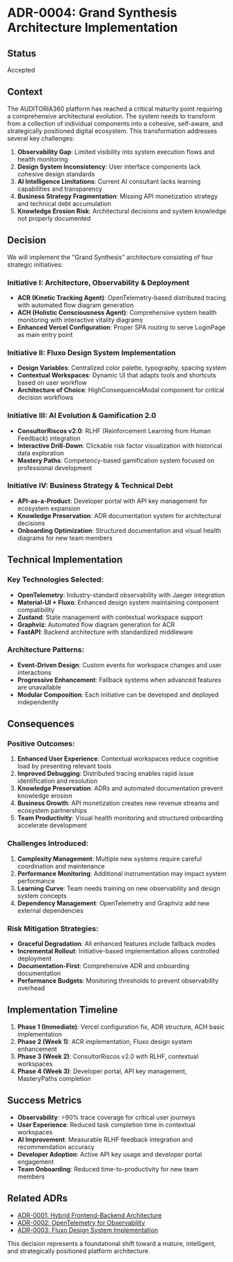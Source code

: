 # ADR-0004: Grand Synthesis Architecture Implementation

## Status
Accepted

## Context

The AUDITORIA360 platform has reached a critical maturity point requiring a comprehensive architectural evolution. The system needs to transform from a collection of individual components into a cohesive, self-aware, and strategically positioned digital ecosystem. This transformation addresses several key challenges:

1. **Observability Gap**: Limited visibility into system execution flows and health monitoring
2. **Design System Inconsistency**: User interface components lack cohesive design standards  
3. **AI Intelligence Limitations**: Current AI consultant lacks learning capabilities and transparency
4. **Business Strategy Fragmentation**: Missing API monetization strategy and technical debt accumulation
5. **Knowledge Erosion Risk**: Architectural decisions and system knowledge not properly documented

## Decision

We will implement the "Grand Synthesis" architecture consisting of four strategic initiatives:

### Initiative I: Architecture, Observability & Deployment
- **ACR (Kinetic Tracking Agent)**: OpenTelemetry-based distributed tracing with automated flow diagram generation
- **ACH (Holistic Consciousness Agent)**: Comprehensive system health monitoring with interactive vitality diagrams
- **Enhanced Vercel Configuration**: Proper SPA routing to serve LoginPage as main entry point

### Initiative II: Fluxo Design System Implementation
- **Design Variables**: Centralized color palette, typography, spacing system
- **Contextual Workspaces**: Dynamic UI that adapts tools and shortcuts based on user workflow
- **Architecture of Choice**: HighConsequenceModal component for critical decision workflows

### Initiative III: AI Evolution & Gamification 2.0
- **ConsultorRiscos v2.0**: RLHF (Reinforcement Learning from Human Feedback) integration
- **Interactive Drill-Down**: Clickable risk factor visualization with historical data exploration
- **Mastery Paths**: Competency-based gamification system focused on professional development

### Initiative IV: Business Strategy & Technical Debt
- **API-as-a-Product**: Developer portal with API key management for ecosystem expansion
- **Knowledge Preservation**: ADR documentation system for architectural decisions
- **Onboarding Optimization**: Structured documentation and visual health diagrams for new team members

## Technical Implementation

### Key Technologies Selected:
- **OpenTelemetry**: Industry-standard observability with Jaeger integration
- **Material-UI + Fluxo**: Enhanced design system maintaining component compatibility
- **Zustand**: State management with contextual workspace support
- **Graphviz**: Automated flow diagram generation for ACR
- **FastAPI**: Backend architecture with standardized middleware

### Architecture Patterns:
- **Event-Driven Design**: Custom events for workspace changes and user interactions
- **Progressive Enhancement**: Fallback systems when advanced features are unavailable
- **Modular Composition**: Each initiative can be developed and deployed independently

## Consequences

### Positive Outcomes:
1. **Enhanced User Experience**: Contextual workspaces reduce cognitive load by presenting relevant tools
2. **Improved Debugging**: Distributed tracing enables rapid issue identification and resolution
3. **Knowledge Preservation**: ADRs and automated documentation prevent knowledge erosion
4. **Business Growth**: API monetization creates new revenue streams and ecosystem partnerships
5. **Team Productivity**: Visual health monitoring and structured onboarding accelerate development

### Challenges Introduced:
1. **Complexity Management**: Multiple new systems require careful coordination and maintenance
2. **Performance Monitoring**: Additional instrumentation may impact system performance
3. **Learning Curve**: Team needs training on new observability and design system concepts
4. **Dependency Management**: OpenTelemetry and Graphviz add new external dependencies

### Risk Mitigation Strategies:
- **Graceful Degradation**: All enhanced features include fallback modes
- **Incremental Rollout**: Initiative-based implementation allows controlled deployment
- **Documentation-First**: Comprehensive ADR and onboarding documentation
- **Performance Budgets**: Monitoring thresholds to prevent observability overhead

## Implementation Timeline

1. **Phase 1 (Immediate)**: Vercel configuration fix, ADR structure, ACH basic implementation
2. **Phase 2 (Week 1)**: ACR implementation, Fluxo design system enhancement
3. **Phase 3 (Week 2)**: ConsultorRiscos v2.0 with RLHF, contextual workspaces
4. **Phase 4 (Week 3)**: Developer portal, API key management, MasteryPaths completion

## Success Metrics

- **Observability**: >90% trace coverage for critical user journeys
- **User Experience**: Reduced task completion time in contextual workspaces
- **AI Improvement**: Measurable RLHF feedback integration and recommendation accuracy
- **Developer Adoption**: Active API key usage and developer portal engagement
- **Team Onboarding**: Reduced time-to-productivity for new team members

## Related ADRs

- [ADR-0001: Hybrid Frontend-Backend Architecture](./ADR-0001-hybrid-frontend-backend-architecture.md)
- [ADR-0002: OpenTelemetry for Observability](./ADR-0002-opentelemetry-observability.md)
- [ADR-0003: Fluxo Design System Implementation](./ADR-0003-fluxo-design-system.md)

This decision represents a foundational shift toward a mature, intelligent, and strategically positioned platform architecture.
